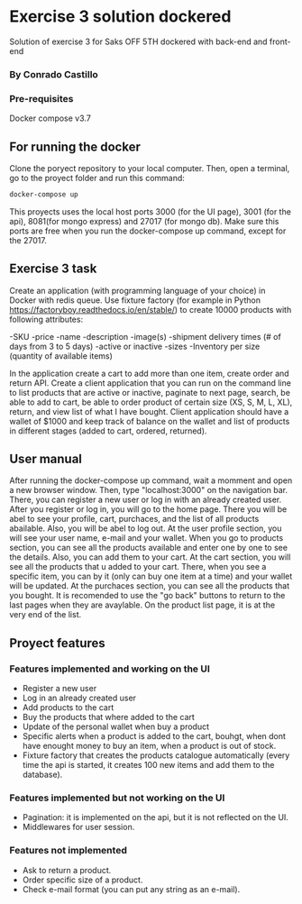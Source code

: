 # Exercise 3 solution dockered
Solution of exercise 3 for Saks OFF 5TH dockered with back-end and front-end

### By Conrado Castillo

### Pre-requisites

Docker compose v3.7

## For running the docker

Clone the poryect repository to your local computer. Then, open a terminal, go to the proyect folder and run this command:

```bash
docker-compose up
```
This proyects uses the local host ports 3000 (for the UI page), 3001 (for the api), 8081(for mongo express) and 27017 (for mongo db).
Make sure this ports are free when you run the docker-compose up command, except for the 27017.

## Exercise 3 task

Create an application (with programming language of your choice) in Docker with redis queue.  Use fixture factory (for example in Python https://factoryboy.readthedocs.io/en/stable/) to create 10000 products with following attributes:

-SKU 
-price 
-name
-description
-image(s)
-shipment delivery times (# of days from 3 to 5 days)
-active or inactive
-sizes
-Inventory per size (quantity of available items)

In the application create a cart to add more than one item, create order and return API.  Create a client application that you can run on the command line to list products that are active or inactive, paginate to next page, search, be able to add to cart, be able to order product of certain size (XS, S, M, L, XL), return, and view list of what I have bought.  Client application should have a wallet of $1000 and keep track of balance on the wallet and list of products in different stages (added to cart, ordered, returned).

## User manual

After running the docker-compose up command, wait a momment and open a new browser window. Then, type "localhost:3000" on the navigation bar.
There, you can register a new user or log in with an already created user.
After you register or log in, you will go to the home page. There you will be abel to see your profile, cart, purchaces, and the list of all products abailable. Also, you will be abel to log out.
At the user profile section, you will see your user name, e-mail and your wallet.
When you go to products section, you can see all the products available and enter one by one to see the details. Also, you can add them to your cart.
At the cart section, you will see all the products that u added to your cart. There, when you see a specific item, you can by it (only can buy one item at a time) and your wallet will be updated.
At the purchaces section, you can see all the products that you bought.
It is recomended to use the "go back" buttons to return to the last pages when they are avaylable. On the product list page, it is at the very end of the
list.

## Proyect features

### Features implemented and working on the UI

- Register a new user
- Log in an already created user
- Add products to the cart
- Buy the products that where added to the cart
- Update of the personal wallet when buy a product
- Specific alerts when a product is added to the cart, bouhgt, when dont have enought money to buy an item, when a product is out of stock.
- Fixture factory that creates the products catalogue automatically (every time the api is started, it creates 100 new items and add them to the database).

### Features implemented but not working on the UI

- Pagination: it is implemented on the api, but it is not reflected on the UI.
- Middlewares for user session.

### Features not implemented

- Ask to return a product.
- Order specific size of a product.
- Check e-mail format (you can put any string as an e-mail).
